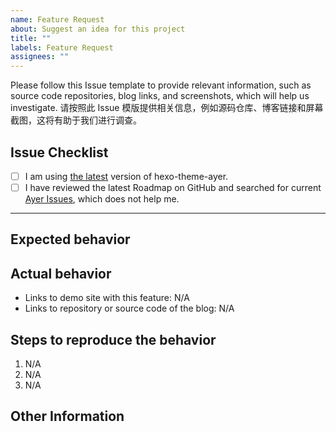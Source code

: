 ```yaml
---
name: Feature Request
about: Suggest an idea for this project
title: ""
labels: Feature Request
assignees: ""
---
```


Please follow this Issue template to provide relevant information, such as source code repositories, blog links, and screenshots, which will help us investigate.
请按照此 Issue 模版提供相关信息，例如源码仓库、博客链接和屏幕截图，这将有助于我们进行调查。

## Issue Checklist <!-- 我确认我已经查看了 -->

<!-- Change [ ] to [x] to select (将 [ ] 换成 [x] 来选择) -->

- [ ] I am using [the latest](https://github.com/Shen-Yu/hexo-theme-ayer) version of hexo-theme-ayer.
- [ ] I have reviewed the latest Roadmap on GitHub and searched for current [Ayer Issues](https://github.com/Shen-Yu/hexo-theme-ayer/issues), which does not help me.

---

## Expected behavior <!-- 预期行为 -->

## Actual behavior <!-- 实际行为 -->

<!-- Please provide at least one of the following information (请至少提供以下的一项信息) -->

- Links to demo site with this feature: N/A
- Links to repository or source code of the blog: N/A

## Steps to reproduce the behavior <!-- 重现步骤 -->

1. N/A
2. N/A
3. N/A

## Other Information <!-- Like Browser, System, Screenshots -->
